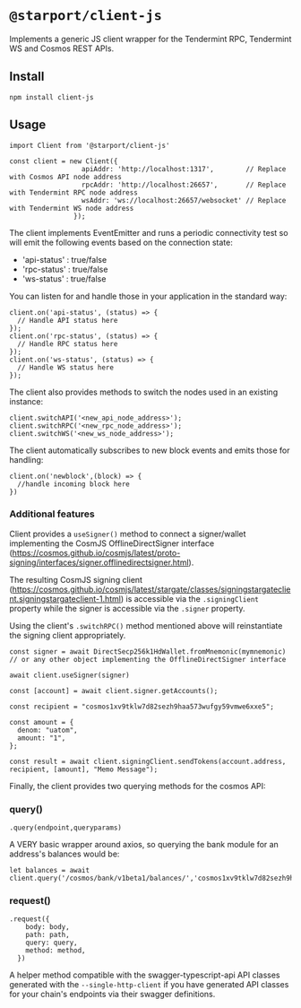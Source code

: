 # `@starport/client-js`

Implements a generic JS client wrapper for the Tendermint RPC, Tendermint WS and Cosmos REST APIs.

## Install

```
npm install client-js
```
## Usage

```
import Client from '@starport/client-js'

const client = new Client({
                  apiAddr: 'http://localhost:1317',        // Replace with Cosmos API node address
                  rpcAddr: 'http://localhost:26657',       // Replace with Tendermint RPC node address
                  wsAddr: 'ws://localhost:26657/websocket' // Replace with Tendermint WS node address
                });

```

The client implements EventEmitter and runs a periodic connectivity test so will emit the following events based on the connection state:

* 'api-status' : true/false
* 'rpc-status' : true/false
* 'ws-status' : true/false

You can listen for and handle those in your application in the standard way:

```
client.on('api-status', (status) => { 
  // Handle API status here
});
client.on('rpc-status', (status) => { 
  // Handle RPC status here
});
client.on('ws-status', (status) => { 
  // Handle WS status here
});
```

The client also provides methods to switch the nodes used in an existing instance:

```
client.switchAPI('<new_api_node_address>');
client.switchRPC('<new_rpc_node_address>');
client.switchWS('<new_ws_node_address>');
```

The client automatically subscribes to new block events and emits those for handling:

```
client.on('newblock',(block) => {
  //handle incoming block here
})
```

### Additional features

Client provides a `useSigner()` method to connect a signer/wallet implementing the CosmJS OfflineDirectSigner interface (https://cosmos.github.io/cosmjs/latest/proto-signing/interfaces/signer.offlinedirectsigner.html).

The resulting CosmJS signing client (https://cosmos.github.io/cosmjs/latest/stargate/classes/signingstargateclient.signingstargateclient-1.html) is accessible via the `.signingClient` property while the signer is accessible via the `.signer` property.

Using the client's `.switchRPC()` method mentioned above will reinstantiate the signing client appropriately.

```
const signer = await DirectSecp256k1HdWallet.fromMnemonic(mymnemonic) // or any other object implementing the OfflineDirectSigner interface

await client.useSigner(signer)

const [account] = await client.signer.getAccounts();

const recipient = "cosmos1xv9tklw7d82sezh9haa573wufgy59vmwe6xxe5";

const amount = {
  denom: "uatom",
  amount: "1",
};

const result = await client.signingClient.sendTokens(account.address, recipient, [amount], "Memo Message");
```

Finally, the client provides two querying methods for the cosmos API:

### query()

`.query(endpoint,queryparams)` 

A VERY basic wrapper around axios, so querying the bank module for an address's balances would be: 

```
let balances = await client.query('/cosmos/bank/v1beta1/balances/','cosmos1xv9tklw7d82sezh9haa573wufgy59vmwe6xxe5');
```
### request()

```
.request({
    body: body,
    path: path,
    query: query,
    method: method,
  })
```

A helper method compatible with the swagger-typescript-api API classes generated with the `--single-http-client` if you have generated API classes for your chain's endpoints via their swagger definitions.